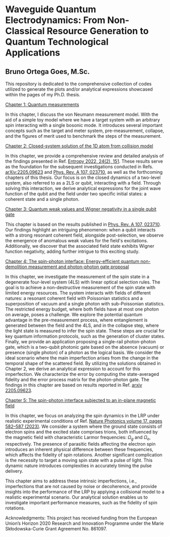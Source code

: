 # Waveguide Quantum Electrodynamics: From Non-Classical Resource Generation to Quantum Technological Applications
## Bruno Ortega Goes, M.Sc.

This repository is dedicated to the comprehensive collection of codes utilized to generate the plots and/or analytical expressions showcased within the pages of my Ph.D. thesis.


[Chapter 1: Quantum measurements](Chapter1)

In this chapter, I discuss the von Neumann measurement model. With the aid of a simple toy model where we have a target system with an arbitrary spin interacting with a single bosonic mode. It introduces several important concepts such as the target and meter system, pre-measurement, collapse, and the figures of merit used to benchmark the steps of the measurement. 

[Chapter 2: Closed-system solution of the 1D atom from collision model](Chapter2)

In this chapter, we provide a comprehensive review and detailed analysis of the findings presented in Ref. [Entropy 2022, 24(2), 151](https://www.mdpi.com/1099-4300/24/2/151). These results serve as the foundation for the subsequent investigations conducted in Refs. [arXiv:2205.09623](https://arxiv.org/abs/2205.09623) and [Phys. Rev. A 107, 023710](https://journals.aps.org/pra/abstract/10.1103/PhysRevA.107.023710), as well as the forthcoming chapters of this thesis. Our focus is on the closed dynamics of a two-level system, also referred to as a 2LS or qubit, interacting with a field. Through solving this interaction, we derive analytical expressions for the joint wave function of the qubit and the field under two specific initial states: a coherent state and a single photon.

[Chapter 3: Quantum weak values and Wigner negativity in a single qubit gate](Chapter3)

This chapter is based on the results published in [Phys. Rev. A 107, 023710](https://journals.aps.org/pra/abstract/10.1103/PhysRevA.107.023710). Our findings highlight an intriguing phenomenon: when a qubit interacts with a strong resonant coherent field, alongside post-selection, we observe the emergence of anomalous weak values for the field's excitations. Additionally, we discover that the associated field state exhibits Wigner function negativity, adding further intrigue to this exciting study.

[Chapter 4: The spin-photon interface: Energy-efficient quantum non-demolition measurement and photon-photon gate proposal](Chapter4)

In this chapter, we investigate the measurement of the spin state in a degenerate four-level system (4LS) with linear optical selection rules. The goal is to achieve a non-destructive measurement of the spin state with limited energy resources. The system interacts with fields of different natures: a resonant coherent field
with Poissonian statistics and a superposition of vacuum and a single photon with sub-Poissonian statistics. The restricted energy budget, where both fields have at most one photon on average, poses a challenge. We explore the potential quantum advantage in the pre-measurement process, where entanglement is generated between the field and the
4LS, and in the collapse step, where the light state is measured to infer the spin state. These steps are crucial for key quantum information protocols, such as the generation of cluster states. Finally, we provide an application proposing a single-rail photon-photon gate, which is a two-qubit photonic gate based on the absence (vacuum) or presence
(single photon) of a photon as the logical basis. We consider the ideal scenario where the main imperfection arises from the change in the temporal shape of the scattered field. By utilizing the solutions obtained in Chapter 2, we derive an analytical expression to account for this imperfection. We characterize
the error by computing the state-averaged fidelity and the error process matrix for the photon-photon gate. The findings in this chapter are based on results reported in Ref. [arxiv 2205.09623](https://arxiv.org/pdf/2205.09623.pdf).

[Chapter 5: The spin-photon interface subjected to an in-plane magnetic field](Chapter5)

In this chapter, we focus on analyzing the spin dynamics in the LRP under realistic experimental conditions of Ref. [Nature Photonics volume 17, pages 582–587 (2023)](https://www.nature.com/articles/s41566-023-01186-0).
We consider a system where the ground state consists of electron spins and the excited state comprises trions, both influenced by the magnetic
field with characteristic Larmor frequencies: $\Omega_{g}$ and $\Omega_{e}$, respectively. The presence of parasitic fields affecting the electron
spin introduces an inherent physical difference between these frequencies, which affects the fidelity of spin rotations. Another significant complication is the necessity to target a moving spin state with a pulse of light. This dynamic nature introduces complexities in accurately timing the pulse delivery.

This chapter aims to address these intrinsic imperfections, i.e., imperfections that are not caused by noise or decoherence, and provide insights into the performance of the LRP by applying a collisional model to a realistic experimental scenario. Our analytical solution enables us to investigate important performance measures, such as the fidelity of spin rotations.

Acknowledgments: This project has received funding from the European Union’s Horizon 2020 Research and Innovation Programme under the Marie Skłodowska-Curie Grant Agreement No. 861097.



